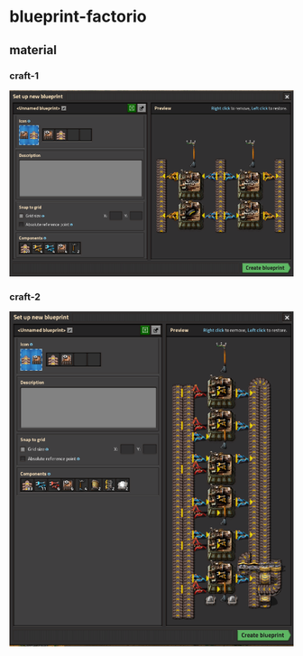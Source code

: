 # blueprint-factorio

## material

### craft-1

![craft](2020-09-21-23-49-07.png)

### craft-2

![arm-yrello](2020-09-22-01-07-09.png)

